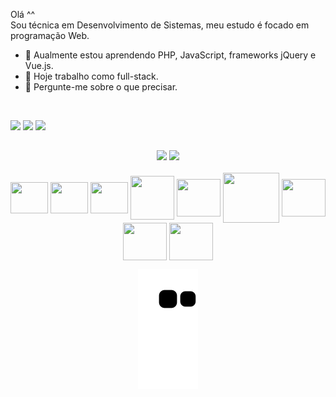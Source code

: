 Olá ^^
<br>
Sou técnica em Desenvolvimento de Sistemas, meu estudo é focado em programação Web.

- 🌱 Aualmente estou aprendendo PHP, JavaScript, frameworks jQuery e Vue.js.
- 🔭 Hoje trabalho como full-stack.
- 💬 Pergunte-me sobre o que precisar.

<br>

 <a href="https://www.instagram.com/mylena_vitoriano/" target="_blank"><img src="https://img.shields.io/badge/-Instagram-%23E4405F?style=for-the-badge&logo=instagram&logoColor=white" target="_blank"></a>
 <a href="https://www.linkedin.com/in/mylenavitoriano/" target="_blank"><img src="https://img.shields.io/badge/-LinkedIn-%230077B5?style=for-the-badge&logo=linkedin&logoColor=white" target="_blank"></a>
 <a href = "mailto:mylenabarbosa08@gmail.com"><img src="https://img.shields.io/badge/-Gmail-%23333?style=for-the-badge&logo=gmail&logoColor=white" target="_blank"></a>

 
<!--
- 🌱 I’m currently learning ...
- 👯 I’m looking to collaborate on ...
- 🤔 I’m looking for help with ...
- 💬 Ask me about ...
- 📫 How to reach me: ...
- 😄 Pronouns: ...
- ⚡ Fun fact: ...
-->
##

 <div align=center>
  <img height="160em" src="https://github-readme-stats.vercel.app/api?username=mylenavitoriano&show_icons=true&theme=dracula&include_all_commits=true&count_private=true"/>
  <img height="160em" src="https://github-readme-stats.vercel.app/api/top-langs/?username=mylenavitoriano&layout=compact&langs_count=7&theme=dracula"/>
</div>

 <div align=center><br>
   <img align="center" height="50" width="60" src="https://cdn.jsdelivr.net/gh/devicons/devicon/icons/html5/html5-original.svg" />
   <img align="center" height="50" width="60" src="https://cdn.jsdelivr.net/gh/devicons/devicon/icons/css3/css3-original.svg" />
   <img align="center" height="50" width="60" src="https://cdn.jsdelivr.net/gh/devicons/devicon/icons/javascript/javascript-original.svg" />
   <img align="center" height="70" width="70" src="https://cdn.jsdelivr.net/gh/devicons/devicon/icons/php/php-plain.svg" />
   <img align="center" height="60" width="70" src="https://cdn.jsdelivr.net/gh/devicons/devicon/icons/java/java-original.svg" />
   <img align="center" height="80" width="90" src="https://cdn.jsdelivr.net/gh/devicons/devicon/icons/mysql/mysql-original-wordmark.svg" />
 
   <img align="center" height="60" width="70" src="https://cdn.jsdelivr.net/gh/devicons/devicon/icons/jquery/jquery-plain-wordmark.svg" />
   <img align="center" height="60" width="70" src="https://cdn.jsdelivr.net/gh/devicons/devicon/icons/vuejs/vuejs-original-wordmark.svg" />
 
   <img align="center" height="60" width="70" src="https://cdn.jsdelivr.net/gh/devicons/devicon/icons/git/git-plain.svg" />


  <!--https://devicon.dev/-->
 </div>

<div align=center>
 
 ![github contribution grid snake animation](https://raw.githubusercontent.com/mylenavitoriano/mylenavitoriano/output/github-contribution-grid-snake.svg)
   
 </div>

